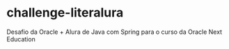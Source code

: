 # challenge-literalura
Desafio da Oracle + Alura de Java com Spring para o curso da Oracle Next Education
